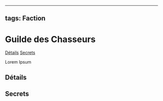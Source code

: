 
---
tags: Faction
---

# Guilde des Chasseurs
<span class="nav">[Détails](#Détails) [Secrets](#Secrets)</span>

Lorem Ipsum

## Détails
## Secrets